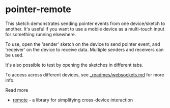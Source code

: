 # pointer-remote

This sketch demonstrates sending pointer events from one device/sketch to another. It's useful if you want to use a mobile device as a multi-touch input for something running elsewhere.

To use, open the 'sender' sketch on the device to send pointer event, and 'receiver' on the device to receive data. Multiple senders and receivers can be used.

It's also possible to test by opening the sketches in different tabs.

To access across different devices, see [_readmes/websockets.md](../../_readmes/websockets.md) for more info.

Read more
* [remote](https://github.com/clinth/remote) - a library for simplifying cross-device interaction